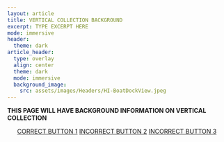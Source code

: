 ```yaml
---
layout: article
title: VERTICAL COLLECTION BACKGROUND
excerpt: TYPE EXCERPT HERE
mode: immersive
header:
  theme: dark
article_header:
  type: overlay
  align: center
  theme: dark
  mode: immersive
  background_image:
    src: assets/images/Headers/HI-BoatDockView.jpeg
---
```


**THIS PAGE WILL HAVE BACKGROUND INFORMATION ON VERTICAL COLLECTION**


<p align="center">
<a class="button button--outline-primary button--pill" href="VerticalSupplies1">CORRECT BUTTON 1</a> <a class="button button--outline-primary button--pill" href="VerticalSupplies2">INCORRECT BUTTON 2</a> <a class="button button--outline-primary button--pill" href="VerticalSupplies2">INCORRECT BUTTON 3</a></p>
